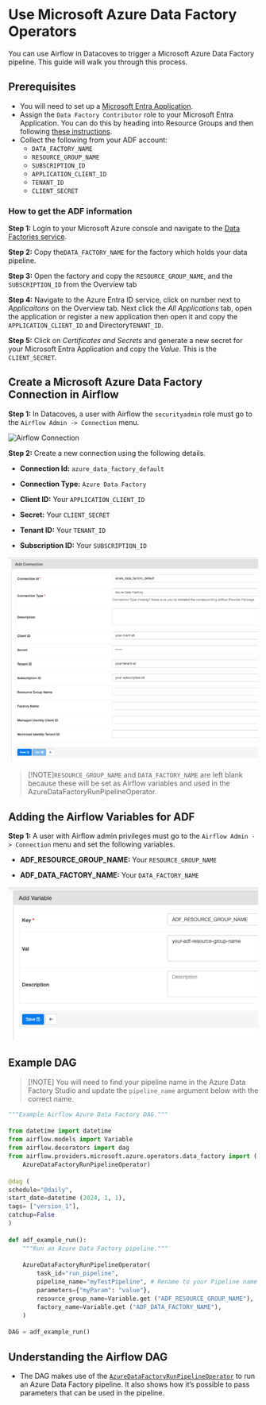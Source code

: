 # Use Microsoft Azure Data Factory Operators 

You can use Airflow in Datacoves to trigger a Microsoft Azure Data Factory pipeline. This guide will walk you through this process. 

## Prerequisites 

-  You will need to set up a [Microsoft Entra Application](https://learn.microsoft.com/en-us/entra/identity-platform/howto-create-service-principal-portal).
-  Assign the `Data Factory Contributor` role to your Microsoft Entra Application. You can do this by heading into Resource Groups and then following [these instructions](https://learn.microsoft.com/en-us/entra/identity-platform/howto-create-service-principal-portal#assign-a-role-to-the-application).
-  Collect the following from your ADF account:
   -  `DATA_FACTORY_NAME`
   -  `RESOURCE_GROUP_NAME`
   -  `SUBSCRIPTION_ID`
   -  `APPLICATION_CLIENT_ID`
   -  `TENANT_ID`
   -  `CLIENT_SECRET`

### How to get the ADF information 

**Step 1:**  Login to your Microsoft Azure console and navigate to the [Data Factories service](https://portal.azure.com/#view/HubsExtension/BrowseResource/resourceType/Microsoft.DataFactory%2FdataFactories).

**Step 2:** Copy the`DATA_FACTORY_NAME` for the factory which holds your data pipeline.

**Step 3:** Open the factory and copy the `RESOURCE_GROUP_NAME`, and the `SUBSCRIPTION_ID` from the Overview tab 

**Step 4:** Navigate to the Azure Entra ID service, click on number next to *Applicaitons* on the Overview tab. Next click the *All Applications* tab, open the application or register a new application then open it and copy the `APPLICATION_CLIENT_ID` and Directory`TENANT_ID`.

**Step 5:** Click on *Certificates and Secrets* and generate a new secret for your Microsoft Entra Application and copy the *Value*. This is the `CLIENT_SECRET`.

## Create a Microsoft Azure Data Factory Connection in Airflow 

**Step 1:** In Datacoves, a user with Airflow the `securityadmin` role must go to the `Airflow Admin -> Connection` menu.

 ![Airflow Connection](assets/admin-connections.png)

**Step 2:** Create a new connection using the following details.

- **Connection Id:** `azure_data_factory_default` 

- **Connection Type:** `Azure Data Factory` 

- **Client ID:** Your `APPLICATION_CLIENT_ID` 

- **Secret:**  Your `CLIENT_SECRET` 

- **Tenant ID:** Your `TENANT_ID` 

- **Subscription ID:** Your `SUBSCRIPTION_ID` 

![adf connection](assets/airflow_adf_connection.png)

>[!NOTE]`RESOURCE_GROUP_NAME` and `DATA_FACTORY_NAME` are left blank because these will be set as Airflow variables and used in the AzureDataFactoryRunPipelineOperator. 


## Adding the Airflow Variables for ADF

**Step 1:** A user with Airflow admin privileges must go to the `Airflow Admin -> Connection` menu and set the following variables.

- **ADF_RESOURCE_GROUP_NAME:** Your `RESOURCE_GROUP_NAME`

- **ADF_DATA_FACTORY_NAME:** Your `DATA_FACTORY_NAME`
  
![adf Variable](assets/adf_variables.png)
 
## Example DAG 
>[!NOTE] You will need to find your pipeline name in the Azure Data Factory Studio and update the `pipeline_name` argument below with the correct name.

```python
"""Example Airflow Azure Data Factory DAG."""

from datetime import datetime
from airflow.models import Variable
from airflow.decorators import dag
from airflow.providers.microsoft.azure.operators.data_factory import (
    AzureDataFactoryRunPipelineOperator)

@dag (
schedule="@daily",
start_date=datetime (2024, 1, 1),
tags= ["version_1"],
catchup=False
)

def adf_example_run():
    """Run an Azure Data Factory pipeline."""

    AzureDataFactoryRunPipelineOperator(
        task_id="run_pipeline",
        pipeline_name="myTestPipeline", # Rename to your Pipeline name
        parameters={"myParam": "value"},
        resource_group_name=Variable.get ("ADF_RESOURCE_GROUP_NAME"),
        factory_name=Variable.get ("ADF_DATA_FACTORY_NAME"),
    )

DAG = adf_example_run()
```
 
## Understanding the Airflow DAG 

- The DAG makes use of the [`AzureDataFactoryRunPipelineOperator`](https://airflow.apache.org/docs/apache-airflow-providers-microsoft-azure/stable/operators/adf_run_pipeline.html) to run an Azure Data Factory pipeline. It also shows how it’s possible to pass parameters that can be used in the pipeline. 

 

 

 